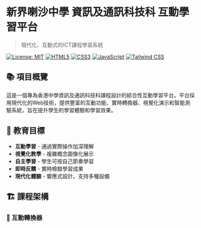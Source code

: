 # 新界喇沙中學 資訊及通訊科技科 互動學習平台

> 現代化、互動式的ICT課程學習系統

[![License: MIT](https://img.shields.io/badge/License-MIT-yellow.svg)](https://opensource.org/licenses/MIT)
[![HTML5](https://img.shields.io/badge/HTML5-E34F26?style=flat&logo=html5&logoColor=white)](https://developer.mozilla.org/en-US/docs/Web/HTML)
[![CSS3](https://img.shields.io/badge/CSS3-1572B6?style=flat&logo=css3&logoColor=white)](https://developer.mozilla.org/en-US/docs/Web/CSS)
[![JavaScript](https://img.shields.io/badge/JavaScript-F7DF1E?style=flat&logo=javascript&logoColor=black)](https://developer.mozilla.org/en-US/docs/Web/JavaScript)
[![Tailwind CSS](https://img.shields.io/badge/Tailwind_CSS-38B2AC?style=flat&logo=tailwind-css&logoColor=white)](https://tailwindcss.com/)

## 📚 項目概覽

這是一個專為香港中學資訊及通訊科技科課程設計的綜合性互動學習平台。平台採用現代化的Web技術，提供豐富的互動功能、實時轉換器、視覺化演示和智能測驗系統，旨在提升學生的學習體驗和學習效果。

## 🎯 教育目標

- **互動學習** - 通過實際操作加深理解
- **視覺化教學** - 複雜概念圖像化展示
- **自主學習** - 學生可按自己節奏學習
- **即時反饋** - 實時檢驗學習成果
- **現代化體驗** - 響應式設計，支持多種設備

## 🏗️ 課程架構

### 🔄 互動轉換器
